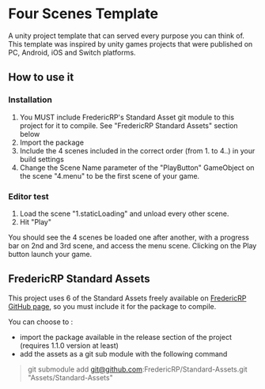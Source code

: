 # Four Scenes Template

A unity project template that can served every purpose you can think of.
This template was inspired by unity games projects that were published on PC, Android, iOS and Switch platforms.

## How to use it

### Installation
1. You MUST include FredericRP's Standard Asset git module to this project for it to compile. See "FredericRP Standard Assets" section below
2. Import the package
3. Include the 4 scenes included in the correct order (from 1. to 4..) in your build settings
4. Change the Scene Name parameter of the "PlayButton" GameObject on the scene "4.menu" to be the first scene of your game.

### Editor test

1. Load the scene "1.staticLoading" and unload every other scene.
2. Hit "Play"

You should see the 4 scenes be loaded one after another, with a progress bar on 2nd and 3rd scene, and access the menu scene.
Clicking on the Play button launch your game.

## FredericRP Standard Assets

This project uses 6 of the Standard Assets freely available on [FredericRP GitHub page](https://github.fredericrp.com), so you must include it for the package to compile.

You can choose to :
- import the package available in the release section of the project (requires 1.1.0 version at least)
- add the assets as a git sub module with the following command

> git submodule add git@github.com:FredericRP/Standard-Assets.git "Assets/Standard-Assets"
